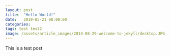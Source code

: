 ```yaml
---
layout: post
title:  "Hello World!"
date:   2019-05-21 08:00:00
categories: 
tags: test test2
image: /assets/article_images/2014-08-29-welcome-to-jekyll/desktop.JPG
---
```

This is a test post

